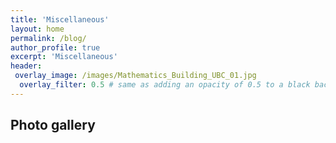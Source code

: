 ```yaml
---
title: 'Miscellaneous'
layout: home
permalink: /blog/
author_profile: true
excerpt: 'Miscellaneous'
header:
 overlay_image: /images/Mathematics_Building_UBC_01.jpg
  overlay_filter: 0.5 # same as adding an opacity of 0.5 to a black background
---
```


## Photo gallery
